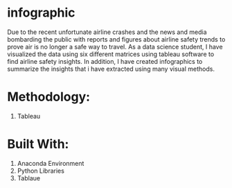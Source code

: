 # infographic
Due to the recent unfortunate airline crashes and the news and media bombarding the public with reports and figures about airline safety trends to prove air is no longer a safe way to travel. As a data science student, I have visualized the data using six different matrices using tableau software to find airline safety insights.
In addition, I have created infographics to summarize the insights that i have extracted using many visual methods. 
# Methodology:
1) Tableau

# Built With:
1) Anaconda Environment
2) Python Libraries
3) Tablaue

